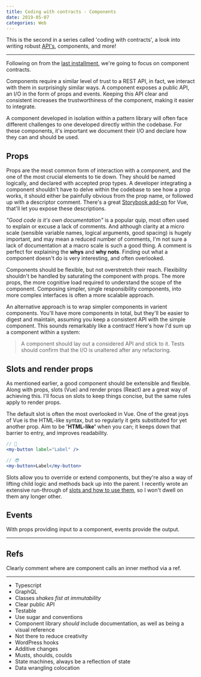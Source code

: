 ```yaml
---
title: Coding with contracts - Components
date: 2019-05-07
categories: Web
---
```


This is the second in a series called 'coding with contracts', a look into writing robust [API's](/blog/coding-with-contracts-api), components, and more!

---

Following on from the [last installment](/blog/coding-with-contracts-api/), we're going to focus on component contracts.

Components require a similar level of trust to a REST API, in fact, we interact with them in surprisingly similar ways. A component exposes a public API, an I/O in the form of props and events. Keeping this API clear and consistent increases the trustworthiness of the component, making it easier to integrate.

A component developed in isolation within a pattern library will often face different challenges to one developed directly within the codebase. For these components, it's important we document their I/O and declare how they can and should be used.

## Props

Props are the most common form of interaction with a component, and the one of the most crucial elements to tie down. They should be named logically, and declared with accepted prop types. A developer integrating a component shouldn't have to delve within the codebase to see how a prop works, it should either be painfully obvious from the prop name, or followed up with a descriptor comment. There's a great [Storybook add-on](https://github.com/pocka/storybook-addon-vue-info) for Vue, that'll let you expose these descriptions.

_"Good code is it's own documentation"_ is a popular quip, most often used to explain or excuse a lack of comments. And although clarity at a micro scale (sensible variable names, logical arguments, good spacing) is hugely important, and may mean a reduced number of comments, I'm not sure a lack of documentation at a macro scale is such a good thing. A comment is perfect for explaining the **whys** and **why nots**. Finding out what a component doesn't do is very interesting, and often overlooked.

Components should be flexible, but not overstretch their reach. Flexibility shouldn't be handled by saturating the component with props. The more props, the more cognitive load required to understand the scope of the component. Composing simpler, single responsibility components, into more complex interfaces is often a more scalable approach.

An alternative approach is to wrap simpler components in varient components. You'll have more components in total, but they'll be easier to digest and maintain, assuming you keep a consistent API with the simple component. This sounds remarkably like a contract! Here's how I'd sum up a component within a system:

> A component should lay out a considered API and stick to it. Tests should confirm that the I/O is unaltered after any refactoring.

## Slots and render props

As mentioned earlier, a good component should be extensible and flexible. Along with props, slots (Vue) and render props (React) are a great way of achieving this. I'll focus on slots to keep things concise, but the same rules apply to render props.

The default slot is often the most overlooked in Vue. One of the great joys of Vue is the HTML-like syntax, but so regularly it gets substituted for yet another prop. Aim to be **'HTML-like'** when you can; it keeps down that barrier to entry, and improves readability.

```jsx
// 🤔
<my-button label="Label" />

// 😎
<my-button>Label</my-button>
```

Slots allow you to override or extend components, but they're also a way of lifting child logic and methods back up into the parent. I recently wrote an extensive run-through of [slots and how to use them](/blog/dynamic-scoped-slots-in-vue-js/), so I won't dwell on them any longer other.

## Events

With props providing input to a component, events provide the output.

---

## Refs

Clearly comment where are component calls an inner method via a ref.

---

- Typescript
- GraphQL
- Classes _shakes fist at immutability_
- Clear public API
- Testable
- Use sugar and conventions
- Component library _should_ include documentation, as well as being a visual reference
- Not there to reduce creativity
- WordPress hooks
- Additive changes
- Musts, shoulds, coulds
- State machines, always be a reflection of state
- Data wrangling colocation
